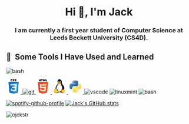 <h1 align="center">Hi 👋, I'm Jack</h1>

<h3 align="center">I am currently a first year student of Computer Science at Leeds Beckett University (CS4D).</h3>





<h2> 🚀 &nbsp;Some Tools I Have Used and Learned</h2>
<img src="https://cdn.jsdelivr.net/gh/devicons/devicon@latest/icons/bash/bash-original.svg" alt="bash" width="45" height="45"/>
<p align="left"> <a href="https://www.w3schools.com/css/" target="_blank" rel="noreferrer"> <img src="https://raw.githubusercontent.com/devicons/devicon/master/icons/css3/css3-original-wordmark.svg" alt="css3" width="40" height="40"/> </a> <a href="https://git-scm.com/" target="_blank" rel="noreferrer"> <img src="https://www.vectorlogo.zone/logos/git-scm/git-scm-icon.svg" alt="git" width="40" height="40"/> </a> <a href="https://www.w3.org/html/" target="_blank" rel="noreferrer"> <img src="https://raw.githubusercontent.com/devicons/devicon/master/icons/html5/html5-original-wordmark.svg" alt="html5" width="40" height="40"/> </a> <a href="https://www.linux.org/" target="_blank" rel="noreferrer"> <img src="https://raw.githubusercontent.com/devicons/devicon/master/icons/linux/linux-original.svg" alt="linux" width="40" height="40"/> </a> <a href="https://www.python.org" target="_blank" rel="noreferrer"> <img src="https://raw.githubusercontent.com/devicons/devicon/master/icons/python/python-original.svg" alt="python" width="40" height="40"/> </a> <img src="https://cdn.jsdelivr.net/gh/devicons/devicon/icons/vscode/vscode-original.svg" alt="vscode" width="45" height="45"/> <img src="https://cdn.jsdelivr.net/gh/devicons/devicon@latest/icons/linuxmint/linuxmint-original.svg" alt="linuxmint" width="45" height="45"/> <img src="https://cdn.jsdelivr.net/gh/devicons/devicon@latest/icons/bash/bash-original.svg" alt="bash" width="45" height="45"/></p>
          

[![spotify-github-profile](https://spotify-github-profile.kittinanx.com/api/view?uid=3135xdn5ceomdvufufcwomlj7xma&cover_image=true&theme=default&show_offline=false&background_color=121212&interchange=false&profanity=false)](https://github.com/kittinan/spotify-github-profile) [![Jack's GitHub stats](https://github-readme-stats.vercel.app/api?username=ojckstr&show_icons=true&theme=cobalt)](https://github.com/anuraghazra/github-readme-stats)

<p align="left"> <img src="https://komarev.com/ghpvc/?username=ojckstr&label=Profile%20views&color=0e75b6&style=flat" alt="ojckstr" /> </p>




<!--
**oJckstr/oJckstr** is a ✨ _special_ ✨ repository because its `README.md` (this file) appears on your GitHub profile.

Here are some ideas to get you started:

- 🔭 I’m currently working on ...
- 🌱 I’m currently learning ...
- 👯 I’m looking to collaborate on ...
- 🤔 I’m looking for help with ...
- 💬 Ask me about ...
- 📫 How to reach me: ...
- 😄 Pronouns: ...
- ⚡ Fun fact: ...
-->




